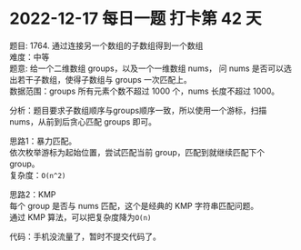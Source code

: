 # 2022-12-17 每日一题 打卡第 42 天

题目: 1764. 通过连接另一个数组的子数组得到一个数组  
难度：中等  
题意: 给一个二维数组 groups，以及一个一维数组 nums， 问 nums 是否可以选出若干子数组，使得子数组与 groups 一次匹配上。  
数据范围：groups 所有元素个数不超过 1000 个，nums 长度不超过 1000。  


分析：题目要求子数组顺序与groups顺序一致，所以使用一个游标，扫描 nums，从前到后贪心匹配 groups 即可。  

思路1：暴力匹配。  
依次枚举游标为起始位置，尝试匹配当前 group，匹配到就继续匹配下个 group。   
复杂度：`O(n^2)`  

思路2：KMP  
每个 group 是否与 nums 匹配，这个是经典的 KMP 字符串匹配问题。  
通过 KMP 算法，可以把复杂度降为`O(n)`  

代码：手机没流量了，暂时不提交代码了。  